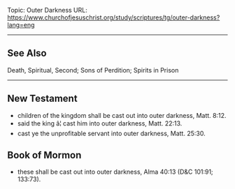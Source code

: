 Topic: Outer Darkness
URL: https://www.churchofjesuschrist.org/study/scriptures/tg/outer-darkness?lang=eng

---

## See Also

Death, Spiritual, Second; Sons of Perdition; Spirits in Prison

---

## New Testament

- children of the kingdom shall be cast out into outer darkness, Matt. 8:12.
- said the king â¦ cast him into outer darkness, Matt. 22:13.
- cast ye the unprofitable servant into outer darkness, Matt. 25:30.

## Book of Mormon

- these shall be cast out into outer darkness, Alma 40:13 (D&C 101:91; 133:73).

